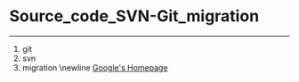# Source_code_SVN-Git_migration
---
1. git
2. svn
3. migration 
\newline
[Google's Homepage](https://google.com)
